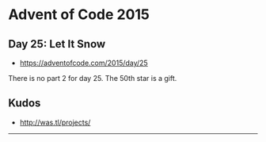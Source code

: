 # Advent of Code 2015 #
## Day 25: Let It Snow ##
* https://adventofcode.com/2015/day/25

There is no part 2 for day 25. The 50th star is a gift.

## Kudos ##
* http://was.tl/projects/
---